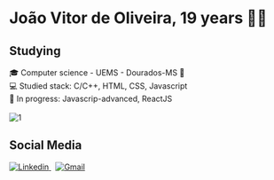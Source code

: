 

<!--
**joaovitorJS/joaovitorJS** is a ✨ _special_ ✨ repository because its `README.md` (this file) appears on your GitHub profile.

Here are some ideas to get you started:

- 🔭 I’m currently working on ...
- 🌱 I’m currently learning ...
- 👯 I’m looking to collaborate on ...
- 🤔 I’m looking for help with ...
- 💬 Ask me about ...
- 📫 How to reach me: ...
- 😄 Pronouns: ...
- ⚡ Fun fact: ...
-->

# João Vitor de Oliveira, 19 years 👨🏻

## Studying
 🎓 Computer science - UEMS - Dourados-MS :round_pushpin: <br>
 💻 Studied stack: C/C++, HTML, CSS, Javascript <br>
 🎯 In progress: Javascrip-advanced, ReactJS <br>
 <br>
![1](https://github-readme-stats.vercel.app/api/top-langs/?username=joaovitorJS&theme=dracula)

## Social Media
<a href="https://www.linkedin.com/in/jo%C3%A3o-vitor-oliveira-85a886174/" target="_blank">
 <img src="https://img.shields.io/badge/linkedin%20-%230077B5.svg?&style=for-the-badge&logo=linkedin&logoColor=white" alt="Linkedin"/>
</a>
&nbsp;
<a href="mailto:rgm38342@comp.uems.br">
 <img src="https://img.shields.io/badge/Gmail-D14836?style=for-the-badge&logo=gmail&logoColor=white" alt="Gmail"/>
</a>


